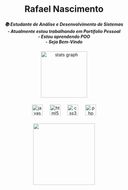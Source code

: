 <h1 align="center">Rafael Nascimento</h1>

###

<h5 align="center">📚 Estudante de Análise e Desenvolvimento de Sistemas <br>- Atualmente estou trabalhando em Portifolio Pessoal <br>- Estou aprendendo POO <br>- Seja Bem-Vindo</h5>

###

<div align="center">
  <img src="https://github-readme-stats.vercel.app/api?username=rafaelnascimentodevs&hide_title=false&hide_rank=false&show_icons=true&include_all_commits=true&count_private=true&disable_animations=false&theme=dracula&locale=en&hide_border=false&order=1" height="150" alt="stats graph"  />
</div>

###

<div align="center">
  <img src="https://cdn.jsdelivr.net/gh/devicons/devicon/icons/javascript/javascript-original.svg" height="35" alt="javascript logo"  />
  <img width="15" />
  <img src="https://cdn.jsdelivr.net/gh/devicons/devicon/icons/html5/html5-original.svg" height="35" alt="html5 logo"  />
  <img width="15" />
  <img src="https://cdn.jsdelivr.net/gh/devicons/devicon/icons/css3/css3-original.svg" height="35" alt="css3 logo"  />
  <img width="15" />
  <img src="https://cdn.jsdelivr.net/gh/devicons/devicon/icons/php/php-original.svg" height="35" alt="php logo"  />
</div>

###


###

<div align="center">
  <img height="200" src="https://gif-avatars.com/img/200x200/spining-cube.gif"  />
</div>

###
